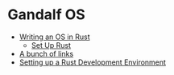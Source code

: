 # Gandalf OS

- [Writing an OS in Rust ](https://os.phil-opp.com)
    - [Set Up Rust](https://os.phil-opp.com/set-up-rust/)
- [A bunch of links](https://github.com/ctjhoa/rust-learning)
- [Setting up a Rust Development Environment](http://asquera.de/blog/2017-03-03/setting-up-a-rust-devenv/)
